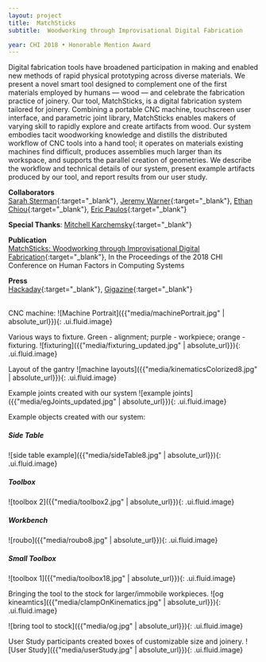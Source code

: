 ```yaml
---
layout: project
title:  MatchSticks
subtitle:  Woodworking through Improvisational Digital Fabrication

year: CHI 2018 • Honorable Mention Award
---
```


<script>
$(function() {
$('.ui.embed').embed({
  color: 444444, 
  autoplay: false,
});
});
</script>

Digital fabrication tools have broadened participation in making and enabled new methods of rapid physical prototyping across diverse materials. We present a novel smart tool designed to complement one of the first materials employed by humans — wood — and celebrate the fabrication practice of joinery. Our tool, MatchSticks, is a digital fabrication system tailored for joinery. Combining a portable CNC machine, touchscreen user interface, and parametric joint library, MatchSticks enables makers of varying skill to rapidly explore and create artifacts from wood. Our system embodies tacit woodworking knowledge and distills the distributed workflow of CNC tools into a hand tool; it operates on materials existing machines find difficult, produces assemblies much larger than its workspace, and supports the parallel creation of geometries. We describe the workflow and technical details of our system, present example artifacts produced by our tool, and report results from our user study.

**Collaborators**<br>
[Sarah Sterman](https://people.eecs.berkeley.edu/~ssterman/){:target="_blank"}, [Jeremy Warner](https://jeremywrnr.com/){:target="_blank"}, [Ethan Chiou](http://echiou.com/){:target="_blank"}, [Eric Paulos](http://www.paulos.net/){:target="_blank"}

**Special Thanks**: [Mitchell Karchemsky](http://www.mkar.ch/){:target="_blank"}

**Publication**<br>
[MatchSticks: Woodworking through Improvisational Digital Fabrication](https://dl.acm.org/citation.cfm?doid=3173574.3173723){:target="_blank"}, In the Proceedings of the 2018 CHI Conference on Human Factors in Computing Systems

**Press** <br>
[Hackaday](https://hackaday.com/2018/08/28/a-cnc-woodworking-tool-that-does-the-hard-parts/){:target="_blank"}, [Gigazine](https://gigazine.net/gsc_news/en/20180903-matchsticks/){:target="_blank"}


<div class="ui embed" data-source="youtube" data-id="vAWo4dwNecA"> </div>
<br>
CNC machine:
![Machine Portrait]({{"media/machinePortrait.jpg" | absolute_url}}){: .ui.fluid.image}

Various ways to fixture. Green - alignment; purple - workpiece; orange - fixturing.
![fixturing]({{"media/fixturing_updated.jpg" | absolute_url}}){: .ui.fluid.image}

Layout of the gantry
![machine layouts]({{"media/kinematicsColorized8.jpg" | absolute_url}}){: .ui.fluid.image}

Example joints created with our system
![example joints]({{"media/egJoints_updated.jpg" | absolute_url}}){: .ui.fluid.image}

Example objects created with our system:

##### Side Table
![side table example]({{"media/sideTable8.jpg" | absolute_url}}){: .ui.fluid.image}

##### Toolbox
![toolbox 2]({{"media/toolbox2.jpg" | absolute_url}}){: .ui.fluid.image}

##### Workbench
![roubo]({{"media/roubo8.jpg" | absolute_url}}){: .ui.fluid.image}

##### Small Toolbox
![toolbox 1]({{"media/toolbox18.jpg" | absolute_url}}){: .ui.fluid.image}

Bringing the tool to the stock for larger/immobile workpieces.
![og kineamtics]({{"media/clampOnKinematics.jpg" | absolute_url}}){: .ui.fluid.image}

![bring tool to stock]({{"media/og.jpg" | absolute_url}}){: .ui.fluid.image}

User Study participants created boxes of customizable size and joinery.
![User Study]({{"media/userStudy.jpg" | absolute_url}}){: .ui.fluid.image}

